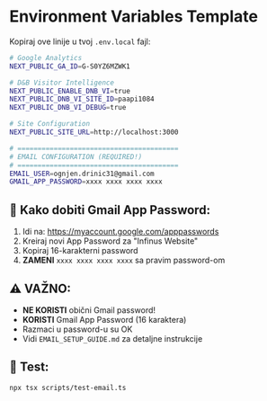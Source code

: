 # Environment Variables Template

Kopiraj ove linije u tvoj `.env.local` fajl:

```bash
# Google Analytics
NEXT_PUBLIC_GA_ID=G-S0YZ6MZWK1

# D&B Visitor Intelligence
NEXT_PUBLIC_ENABLE_DNB_VI=true
NEXT_PUBLIC_DNB_VI_SITE_ID=paapi1084
NEXT_PUBLIC_DNB_VI_DEBUG=true

# Site Configuration
NEXT_PUBLIC_SITE_URL=http://localhost:3000

# ========================================
# EMAIL CONFIGURATION (REQUIRED!)
# ========================================
EMAIL_USER=ognjen.drinic31@gmail.com
GMAIL_APP_PASSWORD=xxxx xxxx xxxx xxxx
```

## 📝 Kako dobiti Gmail App Password:

1. Idi na: https://myaccount.google.com/apppasswords
2. Kreiraj novi App Password za "Infinus Website"
3. Kopiraj 16-karakterni password
4. **ZAMENI** `xxxx xxxx xxxx xxxx` sa pravim password-om

## ⚠️ VAŽNO:

- **NE KORISTI** obični Gmail password!
- **KORISTI** Gmail App Password (16 karaktera)
- Razmaci u password-u su OK
- Vidi `EMAIL_SETUP_GUIDE.md` za detaljne instrukcije

## 🧪 Test:

```bash
npx tsx scripts/test-email.ts
```

